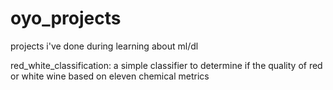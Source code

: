 # oyo_projects
projects i've done during learning about ml/dl 

red_white_classification: a simple classifier to determine if the quality of red or white wine based on eleven chemical metrics 
